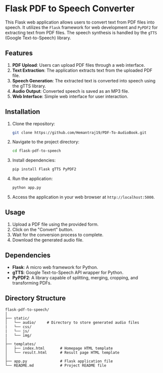 # Flask PDF to Speech Converter

This Flask web application allows users to convert text from PDF files into speech. It utilizes the `Flask` framework for web development and `PyPDF2` for extracting text from PDF files. The speech synthesis is handled by the `gTTS` (Google Text-to-Speech) library.

## Features

1. **PDF Upload**: Users can upload PDF files through a web interface.
2. **Text Extraction**: The application extracts text from the uploaded PDF file.
3. **Speech Generation**: The extracted text is converted into speech using the gTTS library.
4. **Audio Output**: Converted speech is saved as an MP3 file.
5. **Web Interface**: Simple web interface for user interaction.

## Installation

1. Clone the repository:

   ```bash
   git clone https://github.com/Hemantraj19/PDF-To-AudioBook.git
   ```

2. Navigate to the project directory:

   ```bash
   cd flask-pdf-to-speech
   ```

3. Install dependencies:

   ```bash
   pip install Flask gTTS PyPDF2
   ```

4. Run the application:

   ```bash
   python app.py
   ```

5. Access the application in your web browser at `http://localhost:5000`.

## Usage

1. Upload a PDF file using the provided form.
2. Click on the "Convert" button.
3. Wait for the conversion process to complete.
4. Download the generated audio file.

## Dependencies

- **Flask**: A micro web framework for Python.
- **gTTS**: Google Text-to-Speech API wrapper for Python.
- **PyPDF2**: A library capable of splitting, merging, cropping, and transforming PDFs.

## Directory Structure

```
flask-pdf-to-speech/
│
├── static/
│   └── audio/     # Directory to store generated audio files
|   └── css/
|   └── js/
|   └── img/
│
├── templates/
│   ├── index.html       # Homepage HTML template
│   └── result.html      # Result page HTML template
│
├── app.py               # Flask application file
└── README.md            # Project README file
```
